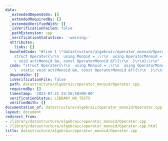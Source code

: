```yaml
---
data:
  _extendedDependsOn: []
  _extendedRequiredBy: []
  _extendedVerifiedWith: []
  _isVerificationFailed: false
  _pathExtension: cpp
  _verificationStatusIcon: ':warning:'
  attributes:
    links: []
  bundledCode: "#line 1 \"datastructure/algebraic/operator_monoid/Operater.cpp\"\n\
    struct Operater{\r\n  using Monoid = ;\r\n  using OperatorMonoid = ;\r\n  static\
    \ void act(Monoid &m, const OperatorMonoid &f){\r\n  }\r\n};\r\n"
  code: "struct Operater{\r\n  using Monoid = ;\r\n  using OperatorMonoid = ;\r\n\
    \  static void act(Monoid &m, const OperatorMonoid &f){\r\n  }\r\n};\r\n"
  dependsOn: []
  isVerificationFile: false
  path: datastructure/algebraic/operator_monoid/Operater.cpp
  requiredBy: []
  timestamp: '2022-07-21 23:50:58+09:00'
  verificationStatus: LIBRARY_NO_TESTS
  verifiedWith: []
documentation_of: datastructure/algebraic/operator_monoid/Operater.cpp
layout: document
redirect_from:
- /library/datastructure/algebraic/operator_monoid/Operater.cpp
- /library/datastructure/algebraic/operator_monoid/Operater.cpp.html
title: datastructure/algebraic/operator_monoid/Operater.cpp
---
```

